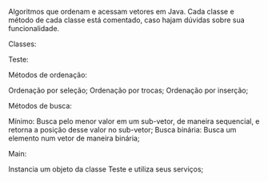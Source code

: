 Algoritmos que ordenam e acessam vetores em Java.
Cada classe e método de cada classe está comentado, caso hajam dúvidas sobre sua funcionalidade.

Classes:

Teste:

Métodos de ordenação:

Ordenação por seleção;
Ordenação por trocas;
Ordenação por inserção;

Métodos de busca:

Mínimo: Busca pelo menor valor em um sub-vetor, de maneira sequencial, e retorna a posição desse valor no sub-vetor;
Busca binária: Busca um elemento num vetor de maneira binária;

Main:

Instancia um objeto da classe Teste e utiliza seus serviços;
